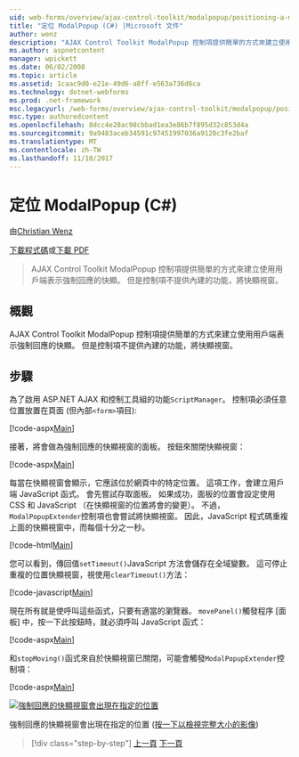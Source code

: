 ```yaml
---
uid: web-forms/overview/ajax-control-toolkit/modalpopup/positioning-a-modalpopup-cs
title: "定位 ModalPopup (C#) |Microsoft 文件"
author: wenz
description: "AJAX Control Toolkit ModalPopup 控制項提供簡單的方式來建立使用用戶端表示強制回應的快顯。 但是控制項不提供..."
ms.author: aspnetcontent
manager: wpickett
ms.date: 06/02/2008
ms.topic: article
ms.assetid: 1caac9d0-e21e-49d6-a8ff-e563a736d6ca
ms.technology: dotnet-webforms
ms.prod: .net-framework
msc.legacyurl: /web-forms/overview/ajax-control-toolkit/modalpopup/positioning-a-modalpopup-cs
msc.type: authoredcontent
ms.openlocfilehash: 8dcc4e20ac98cbbad1ea3e86b7f895d32c853d4a
ms.sourcegitcommit: 9a9483aceb34591c97451997036a9120c3fe2baf
ms.translationtype: MT
ms.contentlocale: zh-TW
ms.lasthandoff: 11/10/2017
---
```

<a name="positioning-a-modalpopup-c"></a>定位 ModalPopup (C#)
====================
由[Christian Wenz](https://github.com/wenz)

[下載程式碼](http://download.microsoft.com/download/2/4/0/24052038-f942-4336-905b-b60ae56f0dd5/ModalPopup4.cs.zip)或[下載 PDF](http://download.microsoft.com/download/b/6/a/b6ae89ee-df69-4c87-9bfb-ad1eb2b23373/modalpopup4CS.pdf)

> AJAX Control Toolkit ModalPopup 控制項提供簡單的方式來建立使用用戶端表示強制回應的快顯。 但是控制項不提供內建的功能，將快顯視窗。


## <a name="overview"></a>概觀

AJAX Control Toolkit ModalPopup 控制項提供簡單的方式來建立使用用戶端表示強制回應的快顯。 但是控制項不提供內建的功能，將快顯視窗。

## <a name="steps"></a>步驟

為了啟用 ASP.NET AJAX 和控制工具組的功能`ScriptManager`。 控制項必須任意位置放置在頁面 (但內部`<form>`項目):

[!code-aspx[Main](positioning-a-modalpopup-cs/samples/sample1.aspx)]

接著，將會做為強制回應的快顯視窗的面板。 按鈕來關閉快顯視窗：

[!code-aspx[Main](positioning-a-modalpopup-cs/samples/sample2.aspx)]

每當在快顯視窗會顯示，它應該位於網頁中的特定位置。 這項工作，會建立用戶端 JavaScript 函式。 會先嘗試存取面板。 如果成功，面板的位置會設定使用 CSS 和 JavaScript （在快顯視窗的位置將會的變更）。 不過，`ModalPopupExtender`控制項也會嘗試將快顯視窗。 因此，JavaScript 程式碼重複上面的快顯視窗中，而每個十分之一秒。

[!code-html[Main](positioning-a-modalpopup-cs/samples/sample3.html)]

您可以看到，傳回值`setTimeout()`JavaScript 方法會儲存在全域變數。 這可停止重複的位置快顯視窗，視使用`clearTimeout()`方法：

[!code-javascript[Main](positioning-a-modalpopup-cs/samples/sample4.js)]

現在所有就是使呼叫這些函式，只要有適當的瀏覽器。 `movePanel()`觸發程序 [面板] 中，按一下此按鈕時，就必須呼叫 JavaScript 函式：

[!code-aspx[Main](positioning-a-modalpopup-cs/samples/sample5.aspx)]

和`stopMoving()`函式來自於快顯視窗已關閉，可能會觸發`ModalPopupExtender`控制項：

[!code-aspx[Main](positioning-a-modalpopup-cs/samples/sample6.aspx)]


[![強制回應的快顯視窗會出現在指定的位置](positioning-a-modalpopup-cs/_static/image2.png)](positioning-a-modalpopup-cs/_static/image1.png)

強制回應的快顯視窗會出現在指定的位置 ([按一下以檢視完整大小的影像](positioning-a-modalpopup-cs/_static/image3.png))

>[!div class="step-by-step"]
[上一頁](handling-postbacks-from-a-modalpopup-cs.md)
[下一頁](launching-a-modal-popup-window-from-server-code-vb.md)
